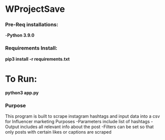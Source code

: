 # WProjectSave
### Pre-Req installations:
-**Python 3.9.0**

### Requirements Install:

**pip3 install -r requirements.txt**

# To Run:
**python3 app.py**



### Purpose
This program is built to scrape instagram hashtags and input data into a csv for Influencer marketing Purposes
-Parameters include list of hashtags
-Output includes all relevant info about the post
-Filters can be set so that only posts with certain likes or captions are scraped


